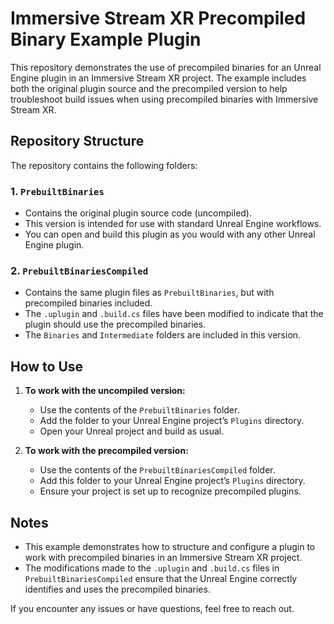 # Immersive Stream XR Precompiled Binary Example Plugin

This repository demonstrates the use of precompiled binaries for an Unreal Engine plugin in an Immersive Stream XR project. The example includes both the original plugin source and the precompiled version to help troubleshoot build issues when using precompiled binaries with Immersive Stream XR.

## Repository Structure

The repository contains the following folders:

### 1. `PrebuiltBinaries`
- Contains the original plugin source code (uncompiled).
- This version is intended for use with standard Unreal Engine workflows.
- You can open and build this plugin as you would with any other Unreal Engine plugin.

### 2. `PrebuiltBinariesCompiled`
- Contains the same plugin files as `PrebuiltBinaries`, but with precompiled binaries included.
- The `.uplugin` and `.build.cs` files have been modified to indicate that the plugin should use the precompiled binaries.
- The `Binaries` and `Intermediate` folders are included in this version.

## How to Use

1. **To work with the uncompiled version:**
   - Use the contents of the `PrebuiltBinaries` folder.
   - Add the folder to your Unreal Engine project’s `Plugins` directory.
   - Open your Unreal project and build as usual.

2. **To work with the precompiled version:**
   - Use the contents of the `PrebuiltBinariesCompiled` folder.
   - Add this folder to your Unreal Engine project’s `Plugins` directory.
   - Ensure your project is set up to recognize precompiled plugins.

## Notes

- This example demonstrates how to structure and configure a plugin to work with precompiled binaries in an Immersive Stream XR project.
- The modifications made to the `.uplugin` and `.build.cs` files in `PrebuiltBinariesCompiled` ensure that the Unreal Engine correctly identifies and uses the precompiled binaries.

If you encounter any issues or have questions, feel free to reach out.
